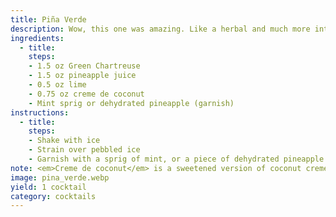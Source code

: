 ```yaml
---
title: Piña Verde
description: Wow, this one was amazing. Like a herbal and much more interesting Piña Colada!
ingredients:
  - title:
    steps:
    - 1.5 oz Green Chartreuse
    - 1.5 oz pineapple juice
    - 0.5 oz lime
    - 0.75 oz creme de coconut
    - Mint sprig or dehydrated pineapple (garnish)
instructions:
  - title:
    steps:
    - Shake with ice
    - Strain over pebbled ice
    - Garnish with a sprig of mint, or a piece of dehydrated pineapple (or both!)
note: <em>Creme de coconut</em> is a sweetened version of coconut creme. You can mix coconut creme with about 40% sugar (by weight) over heat to get the same thing.
image: pina_verde.webp
yield: 1 cocktail
category: cocktails
---
```


